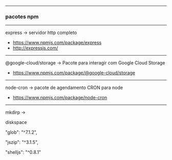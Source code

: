 

---
### pacotes npm
---
express -> servidor http completo
* https://www.npmjs.com/package/express
* http://expressjs.com/
---

@google-cloud/storage -> Pacote para interagir com Google Cloud Storage
* https://www.npmjs.com/package/@google-cloud/storage

---
node-cron  ->  pacote de agendamento CRON para node
* https://www.npmjs.com/package/node-cron
---
mkdirp -> 

diskspace

"glob": "^7.1.2",

"jszip": "^3.1.5",

"shelljs": "^0.8.1"